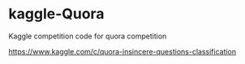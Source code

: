 # kaggle-Quora
Kaggle competition code for quora competition


https://www.kaggle.com/c/quora-insincere-questions-classification
